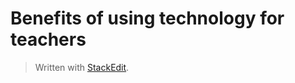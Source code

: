 Benefits of using technology for teachers
=======================




> Written with [StackEdit](https://stackedit.io/).
